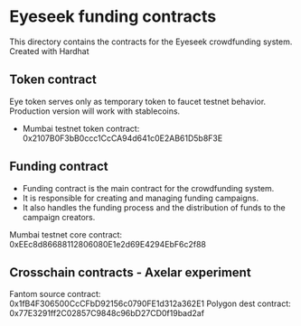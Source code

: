 # Eyeseek funding contracts

This directory contains the contracts for the Eyeseek crowdfunding system. Created with Hardhat 

## Token contract
Eye token serves only as temporary token to faucet testnet behavior. Production version will work with stablecoins.

- Mumbai testnet token contract: 0x2107B0F3bB0ccc1CcCA94d641c0E2AB61D5b8F3E

## Funding contract
- Funding contract is the main contract for the crowdfunding system. 
- It is responsible for creating and managing funding campaigns. 
- It also handles the funding process and the distribution of funds to the campaign creators.

Mumbai testnet core contract: 0xEEc8d86688112806080E1e2d69E4294EbF6c2f88


## Crosschain contracts - Axelar experiment
Fantom source contract: 0x1fB4F306500CcCFbD92156c0790FE1d312a362E1
Polygon dest contract: 0x77E3291ff2C02857C9848c96bD27CD0f19bad2af